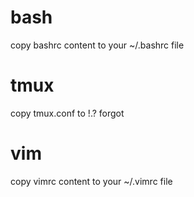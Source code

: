 # bash
copy bashrc content to your ~/.bashrc  file
# tmux
copy tmux.conf to !.? forgot
# vim
copy vimrc content to your ~/.vimrc file
